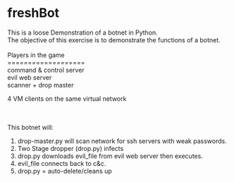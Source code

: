 # freshBot
This is a loose Demonstration of a botnet in Python.<br>
The objective of this exercise is to demonstrate the functions of a botnet.<br>
<br>
Players in the game<br>
===================<br>
command & control server<br>
evil web server<br>
scanner + drop master<br>

4 VM clients on the same virtual network<br>

<br>
<br>
This botnet will:

1. drop-master.py will scan network for ssh servers with weak passwords.<br>
2. Two Stage dropper (drop.py) infects<br>
3. drop.py downloads evil_file from evil web server then executes.<br>
4. evil_file connects back to c&c.
5. drop.py = auto-delete/cleans up

